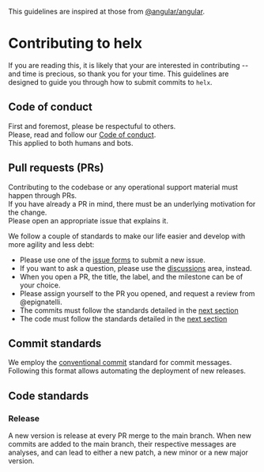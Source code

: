This guidelines are inspired at those from [@angular/angular](https://github.com/angular/angular/blob/22b96b9/CONTRIBUTING.md).


# Contributing to helx
If you are reading this, it is likely that your are interested in contributing -- and time is precious, so thank you for your time.
This guidelines are designed to guide you through how to submit commits to `helx`.


## Code of conduct
First and foremost, please be respectuful to others.   
Please, read and follow our [Code of conduct](https://github.com/epignatelli/helx/CODE_OF_CONDUCT.md).   
This applied to both humans and bots.   


## Pull requests (PRs)
Contributing to the codebase or any operational support material must happen through PRs.   
If you have already a PR in mind, there must be an underlying motivation for the change.   
Please open an appropriate issue that explains it.   

We follow a couple of standards to make our life easier and develop with more agility and less debt:
- Please use one of the [issue forms]() to submit a new issue.
- If you want to ask a question, please use the [discussions]() area, instead.
- When you open a PR, the title, the label, and the milestone can be of your choice.
- Please assign yourself to the PR you opened, and request a review from @epignatelli.
- The commits must follow the standards detailed in the [next section](./#Commit-standards)
- The code must follow the standards detailed in the [next section](./#Code-standards)


## Commit standards
We employ the [conventional commit](https://github.com/conventional-changelog/commitlint/tree/master/%40commitlint/config-conventional) standard for commit messages.
Following this format allows automating the deployment of new releases.

## Code standards



### Release
A new version is release at every PR merge to the main branch.
When new commits are added to the main branch, their respective messages are analyses, and can lead to either a new patch, a new minor or a new major version.
